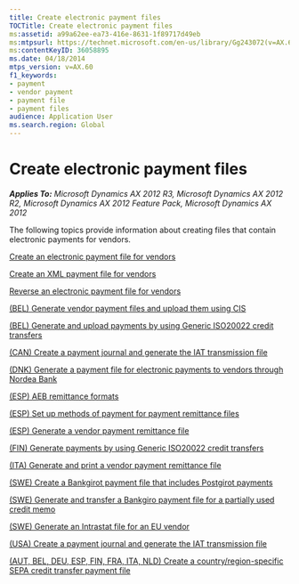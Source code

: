 ```yaml
---
title: Create electronic payment files
TOCTitle: Create electronic payment files
ms:assetid: a99a62ee-ea73-416e-8631-1f89717d49eb
ms:mtpsurl: https://technet.microsoft.com/en-us/library/Gg243072(v=AX.60)
ms:contentKeyID: 36058895
ms.date: 04/18/2014
mtps_version: v=AX.60
f1_keywords:
- payment
- vendor payment
- payment file
- payment files
audience: Application User
ms.search.region: Global
---
```


# Create electronic payment files 


_**Applies To:** Microsoft Dynamics AX 2012 R3, Microsoft Dynamics AX 2012 R2, Microsoft Dynamics AX 2012 Feature Pack, Microsoft Dynamics AX 2012_

The following topics provide information about creating files that contain electronic payments for vendors.

[Create an electronic payment file for vendors](create-an-electronic-payment-file-for-vendors.md)

[Create an XML payment file for vendors](create-an-xml-payment-file-for-vendors.md)

[Reverse an electronic payment file for vendors](reverse-an-electronic-payment-file-for-vendors.md)

[(BEL) Generate vendor payment files and upload them using CIS](bel-generate-vendor-payment-files-and-upload-them-using-cis.md)

[(BEL) Generate and upload payments by using Generic ISO20022 credit transfers](bel-generate-and-upload-payments-by-using-generic-iso20022-credit-transfers.md)

[(CAN) Create a payment journal and generate the IAT transmission file](can-create-a-payment-journal-and-generate-the-iat-transmission-file.md)

[(DNK) Generate a payment file for electronic payments to vendors through Nordea Bank](dnk-generate-a-payment-file-for-electronic-payments-to-vendors-through-nordea-bank.md)

[(ESP) AEB remittance formats](esp-aeb-remittance-formats.md)

[(ESP) Set up methods of payment for payment remittance files](esp-set-up-methods-of-payment-for-payment-remittance-files.md)

[(ESP) Generate a vendor payment remittance file](esp-generate-a-vendor-payment-remittance-file.md)

[(FIN) Generate payments by using Generic ISO20022 credit transfers](fin-generate-payments-by-using-generic-iso20022-credit-transfers.md)

[(ITA) Generate and print a vendor payment remittance file](ita-generate-and-print-a-vendor-payment-remittance-file.md)

[(SWE) Create a Bankgirot payment file that includes Postgirot payments](swe-create-a-bankgirot-payment-file-that-includes-postgirot-payments.md)

[(SWE) Generate and transfer a Bankgiro payment file for a partially used credit memo](swe-generate-and-transfer-a-bankgiro-payment-file-for-a-partially-used-credit-memo.md)

[(SWE) Generate an Intrastat file for an EU vendor](swe-generate-an-intrastat-file-for-an-eu-vendor.md)

[(USA) Create a payment journal and generate the IAT transmission file](usa-create-a-payment-journal-and-generate-the-iat-transmission-file.md)

[(AUT, BEL, DEU, ESP, FIN, FRA, ITA, NLD) Create a country/region-specific SEPA credit transfer payment file](aut-bel-deu-esp-fin-fra-ita-nld-create-a-country-region-specific-sepa-credit-transfer-payment-file.md)

  


